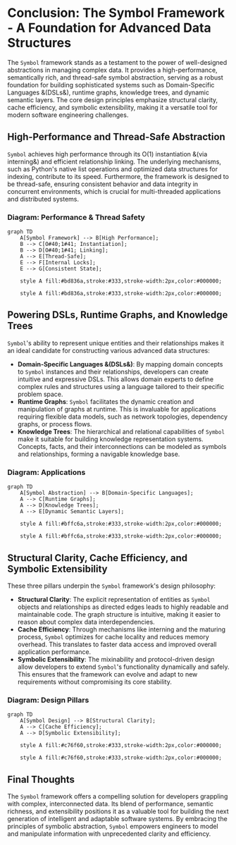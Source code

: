 # Conclusion: The Symbol Framework - A Foundation for Advanced Data Structures

The `Symbol` framework stands as a testament to the power of well-designed abstractions in managing complex data. It provides a high-performance, semantically rich, and thread-safe symbol abstraction, serving as a robust foundation for building sophisticated systems such as Domain-Specific Languages &(DSLs&), runtime graphs, knowledge trees, and dynamic semantic layers. The core design principles emphasize structural clarity, cache efficiency, and symbolic extensibility, making it a versatile tool for modern software engineering challenges.

## High-Performance and Thread-Safe Abstraction

`Symbol` achieves high performance through its O(1) instantiation &(via interning&) and efficient relationship linking. The underlying mechanisms, such as Python's native list operations and optimized data structures for indexing, contribute to its speed. Furthermore, the framework is designed to be thread-safe, ensuring consistent behavior and data integrity in concurrent environments, which is crucial for multi-threaded applications and distributed systems.

### Diagram: Performance & Thread Safety
```mermaid
graph TD
    A[Symbol Framework] --> B[High Performance];
    B --> C[O#40;1#41; Instantiation];
    B --> D[O#40;1#41; Linking];
    A --> E[Thread-Safe];
    E --> F[Internal Locks];
    E --> G[Consistent State];

    style A fill:#bd836a,stroke:#333,stroke-width:2px,color:#000000;

    style A fill:#bd836a,stroke:#333,stroke-width:2px,color:#000000;
```
## Powering DSLs, Runtime Graphs, and Knowledge Trees

`Symbol`'s ability to represent unique entities and their relationships makes it an ideal candidate for constructing various advanced data structures:

-   **Domain-Specific Languages &(DSLs&)**: By mapping domain concepts to `Symbol` instances and their relationships, developers can create intuitive and expressive DSLs. This allows domain experts to define complex rules and structures using a language tailored to their specific problem space.
-   **Runtime Graphs**: `Symbol` facilitates the dynamic creation and manipulation of graphs at runtime. This is invaluable for applications requiring flexible data models, such as network topologies, dependency graphs, or process flows.
-   **Knowledge Trees**: The hierarchical and relational capabilities of `Symbol` make it suitable for building knowledge representation systems. Concepts, facts, and their interconnections can be modeled as symbols and relationships, forming a navigable knowledge base.

### Diagram: Applications
```mermaid
graph TD
    A[Symbol Abstraction] --> B[Domain-Specific Languages];
    A --> C[Runtime Graphs];
    A --> D[Knowledge Trees];
    A --> E[Dynamic Semantic Layers];

    style A fill:#bffc6a,stroke:#333,stroke-width:2px,color:#000000;

    style A fill:#bffc6a,stroke:#333,stroke-width:2px,color:#000000;
```
## Structural Clarity, Cache Efficiency, and Symbolic Extensibility

These three pillars underpin the `Symbol` framework's design philosophy:

-   **Structural Clarity**: The explicit representation of entities as `Symbol` objects and relationships as directed edges leads to highly readable and maintainable code. The graph structure is intuitive, making it easier to reason about complex data interdependencies.
-   **Cache Efficiency**: Through mechanisms like interning and the maturing process, `Symbol` optimizes for cache locality and reduces memory overhead. This translates to faster data access and improved overall application performance.
-   **Symbolic Extensibility**: The mixinability and protocol-driven design allow developers to extend `Symbol`'s functionality dynamically and safely. This ensures that the framework can evolve and adapt to new requirements without compromising its core stability.

### Diagram: Design Pillars
```mermaid
graph TD
    A[Symbol Design] --> B[Structural Clarity];
    A --> C[Cache Efficiency];
    A --> D[Symbolic Extensibility];

    style A fill:#c76f60,stroke:#333,stroke-width:2px,color:#000000;

    style A fill:#c76f60,stroke:#333,stroke-width:2px,color:#000000;
```
## Final Thoughts

The `Symbol` framework offers a compelling solution for developers grappling with complex, interconnected data. Its blend of performance, semantic richness, and extensibility positions it as a valuable tool for building the next generation of intelligent and adaptable software systems. By embracing the principles of symbolic abstraction, `Symbol` empowers engineers to model and manipulate information with unprecedented clarity and efficiency.
